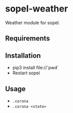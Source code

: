 # sopel-weather
Weather module for sopel. 


## Requirements


## Installation
* pip3 install file://\`pwd\`
* Restart sopel


## Usage
* `.corona`
* `.corona <state>`
